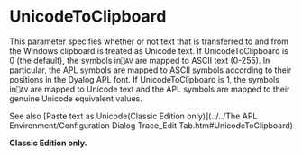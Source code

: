 # UnicodeToClipboard

This parameter specifies whether or not text that is transferred to and from the Windows clipboard is treated as Unicode text. If UnicodeToClipboard is 0 (the default), the symbols in`⎕AV` are mapped to ASCII text (0-255). In particular, the APL symbols are mapped to ASCII symbols according to their positions in the Dyalog APL font. If UnicodeToClipboard is 1, the symbols in`⎕AV` are mapped to Unicode text and the APL symbols are mapped to their genuine Unicode equivalent values.

See also [Paste text as Unicode(Classic Edition only)](../../The APL Environment/Configuration Dialog Trace_Edit Tab.htm#UnicodeToClipboard)

**Classic Edition only.**

